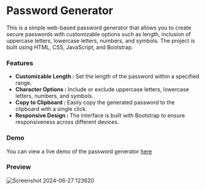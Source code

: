 # Password Generator
This is a simple web-based password generator that allows you to create secure passwords with customizable options such as length, inclusion of uppercase letters, lowercase letters, numbers, and symbols. The project is built using HTML, CSS, JavaScript, and Bootstrap.
### Features
<ul>
  <li><b>Customizable Length :</b> Set the length of the password within a specified range.</li>
  <li><b>Character Options :</b> Include or exclude uppercase letters, lowercase letters, numbers, and symbols.</li>
  <li><b>Copy to Clipboard :</b> Easily copy the generated password to the clipboard with a single click.</li>
  <li><b>Responsive Design : </b>The interface is built with Bootstrap to ensure responsiveness across different devices.</li>
</ul>

### Demo
You can view a live demo of the password generator <a href="https://akashsaha2001.github.io/Password-Generator/"> here </a>

### Preview
![Screenshot 2024-06-27 123620](https://github.com/AkashSaha2001/Password-Generator/assets/91005784/45a8ee8c-b2ab-4fb8-9612-7e6a3fba1381)

